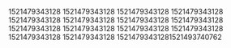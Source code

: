 1521479343128
1521479343128
1521479343128
1521479343128
1521479343128
1521479343128
1521479343128
1521479343128
1521479343128
1521479343128
1521479343128
1521479343128
1521479343128
1521479343128
15214793431281521493740762